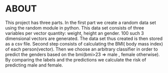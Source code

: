# ABOUT
This project has three parts.
In the first part we create a random data set using the random module in python. This data set consists of three variables per vector quantity: weight, height an gender. 100 such 3 dimensional vectors are generated.
The data set thus created is then stored as a csv file.
Second step consists of calculating the BMI( body mass index) of each person(vector). 
Then we choose an arbitrary classifier in order to predict the genders based on the bmi(bmi>23 => male , female otherwise).
By comparing the labels and the predictions we calculate the risk of predicting male and female.

